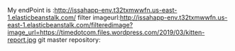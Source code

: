 My endPoint is :http://issahapp-env.t32txmwwfn.us-east-1.elasticbeanstalk.com/
filter imageurl:http://issahapp-env.t32txmwwfn.us-east-1.elasticbeanstalk.com/filteredimage?image_url=https://timedotcom.files.wordpress.com/2019/03/kitten-report.jpg
git master repository:

